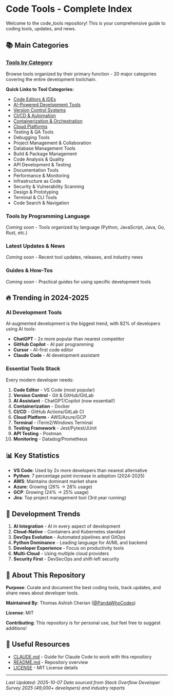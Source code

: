 # Code Tools - Complete Index

Welcome to the code_tools repository! This is your comprehensive guide to coding tools, updates, and news.

## 📚 Main Categories

### [Tools by Category](./tools/categories/README.md)
Browse tools organized by their primary function - 20 major categories covering the entire development toolchain.

**Quick Links to Tool Categories:**
- [Code Editors & IDEs](./tools/categories/code-editors-ides.md)
- [AI-Powered Development Tools](./tools/categories/ai-development-tools.md)
- [Version Control Systems](./tools/categories/version-control.md)
- [CI/CD & Automation](./tools/categories/cicd-automation.md)
- [Containerization & Orchestration](./tools/categories/containerization.md)
- [Cloud Platforms](./tools/categories/cloud-platforms.md)
- Testing & QA Tools
- Debugging Tools
- Project Management & Collaboration
- Database Management Tools
- Build & Package Management
- Code Analysis & Quality
- API Development & Testing
- Documentation Tools
- Performance & Monitoring
- Infrastructure as Code
- Security & Vulnerability Scanning
- Design & Prototyping
- Terminal & CLI Tools
- Code Search & Navigation

### Tools by Programming Language
*Coming soon* - Tools organized by language (Python, JavaScript, Java, Go, Rust, etc.)

### Latest Updates & News
*Coming soon* - Recent tool updates, releases, and industry news

### Guides & How-Tos
*Coming soon* - Practical guides for using specific development tools

## 🔥 Trending in 2024-2025

### AI Development Tools
AI-augmented development is the biggest trend, with 82% of developers using AI tools:
- **ChatGPT** - 2x more popular than nearest competitor
- **GitHub Copilot** - AI pair programming
- **Cursor** - AI-first code editor
- **Claude Code** - AI development assistant

### Essential Tools Stack

Every modern developer needs:
1. **Code Editor** - VS Code (most popular)
2. **Version Control** - Git & GitHub/GitLab
3. **AI Assistant** - ChatGPT/Copilot (now essential!)
4. **Containerization** - Docker
5. **CI/CD** - GitHub Actions/GitLab CI
6. **Cloud Platform** - AWS/Azure/GCP
7. **Terminal** - iTerm2/Windows Terminal
8. **Testing Framework** - Jest/Pytest/JUnit
9. **API Testing** - Postman
10. **Monitoring** - Datadog/Prometheus

## 📊 Key Statistics

- **VS Code**: Used by 2x more developers than nearest alternative
- **Python**: 7 percentage point increase in adoption (2024-2025)
- **AWS**: Maintains dominant market share
- **Azure**: Growing (26% → 28% usage)
- **GCP**: Growing (24% → 25% usage)
- **Jira**: Top project management tool (3rd year running)

## 🎯 Development Trends

1. **AI Integration** - AI in every aspect of development
2. **Cloud-Native** - Containers and Kubernetes standard
3. **DevOps Evolution** - Automated pipelines and GitOps
4. **Python Dominance** - Leading language for AI/ML and backend
5. **Developer Experience** - Focus on productivity tools
6. **Multi-Cloud** - Using multiple cloud providers
7. **Security First** - DevSecOps and shift-left security

## 📖 About This Repository

**Purpose**: Curate and document the best coding tools, track updates, and share news about developer tools.

**Maintained By**: Thomas Ashish Cherian ([@PandaWhoCodes](https://github.com/PandaWhoCodes))

**License**: MIT

**Contributing**: This repository is for personal use, but feel free to suggest additions!

## 🔗 Useful Resources

- [CLAUDE.md](./CLAUDE.md) - Guide for Claude Code to work with this repository
- [README.md](./README.md) - Repository overview
- [LICENSE](./LICENSE) - MIT License details

---

*Last Updated: 2025-10-07*
*Data sourced from Stack Overflow Developer Survey 2025 (49,000+ developers) and industry reports*